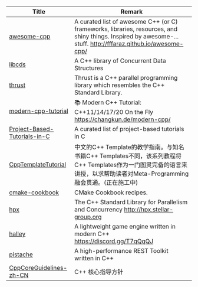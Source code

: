 | Title                             | Remark |
| --------- | ------ |
|[awesome-cpp](https://github.com/fffaraz/awesome-cpp)|A curated list of awesome C++ (or C) frameworks, libraries, resources, and shiny things. Inspired by awesome-... stuff. http://fffaraz.github.io/awesome-cpp/|
|[libcds](https://github.com/khizmax/libcds)|A C++ library of Concurrent Data Structures|
|[thrust](https://github.com/thrust/thrust)|Thrust is a C++ parallel programming library which resembles the C++ Standard Library.|
|[modern-cpp-tutorial](https://github.com/changkun/modern-cpp-tutorial)|📚 Modern C++ Tutorial: C++11/14/17/20 On the Fly https://changkun.de/modern-cpp/|
|[Project-Based-Tutorials-in-C](https://github.com/rby90/Project-Based-Tutorials-in-C)|A curated list of project-based tutorials in C|
|[CppTemplateTutorial](https://github.com/wuye9036/CppTemplateTutorial)|中文的C++ Template的教学指南。与知名书籍C++ Templates不同，该系列教程将C++ Templates作为一门图灵完备的语言来讲授，以求帮助读者对Meta-Programming融会贯通。(正在施工中)|
|[cmake-cookbook](https://github.com/dev-cafe/cmake-cookbook)|CMake Cookbook recipes.|
|[hpx](https://github.com/STEllAR-GROUP/hpx)|The C++ Standard Library for Parallelism and Concurrency http://hpx.stellar-group.org|
|[halley](https://github.com/amzeratul/halley)|A lightweight game engine written in modern C++ https://discord.gg/T7qQqQJ|
|[pistache](https://github.com/oktal/pistache)|A high-performance REST Toolkit written in C++|
|[CppCoreGuidelines-zh-CN](https://github.com/lynnboy/CppCoreGuidelines-zh-CN/blob/master/CppCoreGuidelines-zh-CN.md)|C++ 核心指导方针|



